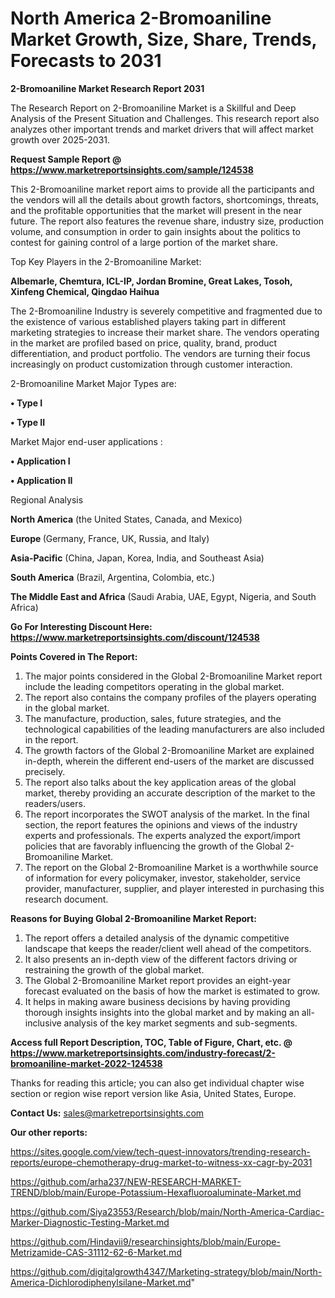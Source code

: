 # North America 2-Bromoaniline Market Growth, Size, Share, Trends, Forecasts to 2031

<strong>2-Bromoaniline Market Research Report 2031</strong>

The Research Report on 2-Bromoaniline Market is a Skillful and Deep Analysis of the Present Situation and Challenges. This research report also analyzes other important trends and market drivers that will affect market growth over 2025-2031.

<strong>Request Sample Report @ <a href=https://www.marketreportsinsights.com/sample/124538>https://www.marketreportsinsights.com/sample/124538</a></strong>

This 2-Bromoaniline market report aims to provide all the participants and the vendors will all the details about growth factors, shortcomings, threats, and the profitable opportunities that the market will present in the near future. The report also features the revenue share, industry size, production volume, and consumption in order to gain insights about the politics to contest for gaining control of a large portion of the market share.

Top Key Players in the 2-Bromoaniline Market:

<strong>Albemarle, Chemtura, ICL-IP, Jordan Bromine, Great Lakes, Tosoh, Xinfeng Chemical, Qingdao Haihua</strong>

The 2-Bromoaniline Industry is severely competitive and fragmented due to the existence of various established players taking part in different marketing strategies to increase their market share. The vendors operating in the market are profiled based on price, quality, brand, product differentiation, and product portfolio. The vendors are turning their focus increasingly on product customization through customer interaction.

2-Bromoaniline Market Major Types are:

<strong>• Type I

• Type II</strong>

Market Major end-user applications :

<strong>• Application I

• Application II</strong>

Regional Analysis

</u><strong><b>North America</b></strong> (the United States, Canada, and Mexico)

<strong><b>Europe </b></strong>(Germany, France, UK, Russia, and Italy)

<strong><b>Asia-Pacific</b></strong> (China, Japan, Korea, India, and Southeast Asia)

<strong><b>South America</b></strong> (Brazil, Argentina, Colombia, etc.)

<strong><b>The Middle East and Africa</b></strong> (Saudi Arabia, UAE, Egypt, Nigeria, and South Africa)

<strong>Go For Interesting Discount Here: <a href=https://www.marketreportsinsights.com/discount/124538>https://www.marketreportsinsights.com/discount/124538</a></strong>

<strong>Points Covered in The Report:</strong>
<ol>
  <li>The major points considered in the Global 2-Bromoaniline Market report include the leading competitors operating in the global market.</li>
  <li>The report also contains the company profiles of the players operating in the global market.</li>
  <li>The manufacture, production, sales, future strategies, and the technological capabilities of the leading manufacturers are also included in the report.</li>
  <li>The growth factors of the Global 2-Bromoaniline Market are explained in-depth, wherein the different end-users of the market are discussed precisely.</li>
  <li>The report also talks about the key application areas of the global market, thereby providing an accurate description of the market to the readers/users.</li>
  <li>The report incorporates the SWOT analysis of the market. In the final section, the report features the opinions and views of the industry experts and professionals. The experts analyzed the export/import policies that are favorably influencing the growth of the Global 2-Bromoaniline Market.</li>
  <li>The report on the Global 2-Bromoaniline Market is a worthwhile source of information for every policymaker, investor, stakeholder, service provider, manufacturer, supplier, and player interested in purchasing this research document.</li>
</ol>
<strong>Reasons for Buying Global 2-Bromoaniline Market Report:</strong>

<ol>
  <li>The report offers a detailed analysis of the dynamic competitive landscape that keeps the reader/client well ahead of the competitors.</li>
  <li>It also presents an in-depth view of the different factors driving or restraining the growth of the global market.</li>
  <li>The Global 2-Bromoaniline Market report provides an eight-year forecast evaluated on the basis of how the market is estimated to grow.</li>
  <li>It helps in making aware business decisions by having providing thorough insights insights into the global market and by making an all-inclusive analysis of the key market segments and sub-segments.</li>
</ol>
<strong>Access full Report Description, TOC, Table of Figure, Chart, etc. @ <a href=https://www.marketreportsinsights.com/industry-forecast/2-bromoaniline-market-2022-124538>https://www.marketreportsinsights.com/industry-forecast/2-bromoaniline-market-2022-124538</a></strong>


Thanks for reading this article; you can also get individual chapter wise section or region wise report version like Asia, United States, Europe.

<strong>Contact Us:</strong>
sales@marketreportsinsights.com

<strong>Our other reports:</strong>

<a href=https://sites.google.com/view/tech-quest-innovators/trending-research-reports/europe-chemotherapy-drug-market-to-witness-xx-cagr-by-2031>https://sites.google.com/view/tech-quest-innovators/trending-research-reports/europe-chemotherapy-drug-market-to-witness-xx-cagr-by-2031</a>

<a href=https://github.com/arha237/NEW-RESEARCH-MARKET-TREND/blob/main/Europe-Potassium-Hexafluoroaluminate-Market.md>https://github.com/arha237/NEW-RESEARCH-MARKET-TREND/blob/main/Europe-Potassium-Hexafluoroaluminate-Market.md</a>

<a href=https://github.com/Siya23553/Research/blob/main/North-America-Cardiac-Marker-Diagnostic-Testing-Market.md>https://github.com/Siya23553/Research/blob/main/North-America-Cardiac-Marker-Diagnostic-Testing-Market.md</a>

<a href=https://github.com/Hindavii9/researchinsights/blob/main/Europe-Metrizamide-CAS-31112-62-6-Market.md>https://github.com/Hindavii9/researchinsights/blob/main/Europe-Metrizamide-CAS-31112-62-6-Market.md</a>

<a href=https://github.com/digitalgrowth4347/Marketing-strategy/blob/main/North-America-Dichlorodiphenylsilane-Market.md>https://github.com/digitalgrowth4347/Marketing-strategy/blob/main/North-America-Dichlorodiphenylsilane-Market.md</a>"
